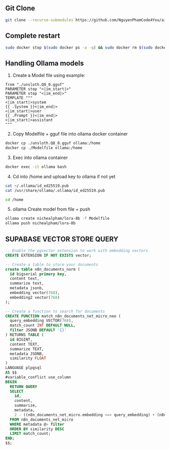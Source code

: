 ## Git Clone

```sh
git clone --recurse-submodules https://github.com/NguyenPhamCode4You/ai-home-lab-docker-compose.git
```

## Complete restart

```sh
sudo docker stop $(sudo docker ps -a -q) && sudo docker rm $(sudo docker ps -a -q) && sudo docker rmi $(sudo docker images -a -q) && sudo docker volume rm $(sudo docker volume ls -q) && sudo docker network rm $(sudo docker network ls -q)
```

## Handling Ollama models

1. Create a Model file using example:

```Modelfile
from "./unsloth.Q8_0.gguf"
PARAMETER stop "<|im_start|>"
PARAMETER stop "<|im_end|>"
TEMPLATE """
<|im_start|>system
{{ .System }}<|im_end|>
<|im_start|>user
{{ .Prompt }}<|im_end|>
<|im_start|>assistant
"""
```

2. Copy Modelfile + gguf file into ollama docker container

```sh
docker cp ./unsloth.Q8_0.gguf ollama:/home
docker cp ./Modelfile ollama:/home
```

3. Exec into ollama container

```sh
docker exec -it ollama bash
```

4. Cd into /home and upload key to ollama if not yet

```sh
cat ~/.ollama/id_ed25519.pub
cat /usr/share/ollama/.ollama/id_ed25519.pub

cd /home
```

5. ollama Create model from file + push

```sh
ollama create nichealpham/lora-8b -f Modelfile
ollama push nichealpham/lora-8b
```

## SUPABASE VECTOR STORE QUERY

```sql
-- Enable the pgvector extension to work with embedding vectors
CREATE EXTENSION IF NOT EXISTS vector;

-- Create a table to store your documents
create table n8n_documents_norm (
  id bigserial primary key,
  content text,
  summarize text,
  metadata jsonb,
  embedding vector(768),
  embedding2 vector(768)
);

-- Create a function to search for documents
CREATE FUNCTION match_n8n_documents_net_micro_neo (
  query_embedding VECTOR(768),
  match_count INT DEFAULT NULL,
  filter JSONB DEFAULT '{}'
) RETURNS TABLE (
  id BIGINT,
  content TEXT,
  summarize TEXT,
  metadata JSONB,
  similarity FLOAT
)
LANGUAGE plpgsql
AS $$
#variable_conflict use_column
BEGIN
  RETURN QUERY
  SELECT
    id,
    content,
    summarize,
    metadata,
    2 - ((n8n_documents_net_micro.embedding <=> query_embedding) + (n8n_documents_net_micro.embedding2 <=> query_embedding)) AS similarity
  FROM n8n_documents_net_micro
  WHERE metadata @> filter
  ORDER BY similarity DESC
  LIMIT match_count;
END;
$$;
```
